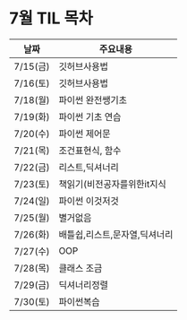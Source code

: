 # 7월 TIL 목차

|날짜|주요내용|
|------|---|
|7/15(금)|깃허브사용법|
|7/16(토)|깃허브사용법|
|7/18(월)|파이썬 완전쌩기초|
|7/19(화)|파이썬 기초 연습|
|7/20(수)|파이썬 제어문|
|7/21(목)|조건표현식, 함수|
|7/22(금)|리스트,딕셔너리|
|7/23(토)|책읽기(비전공자를위한it지식|
|7/24(일)|파이썬 이것저것|
|7/25(월)|별거없음|
|7/26(화)|배틀쉽,리스트,문자열,딕셔너리|
|7/27(수)|OOP|
|7/28(목)|클래스 조금|
|7/29(금)|딕셔너리정렬|
|7/30(토)|파이썬복습|
